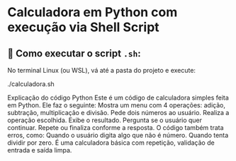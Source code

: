 # Calculadora em Python com execução via Shell Script

## 📜 Como executar o script `.sh`:

No terminal Linux (ou WSL), vá até a pasta do projeto e execute:

./calculadora.sh

Explicação do código Python
Este é um código de calculadora simples feita em Python.
Ele faz o seguinte:
Mostra um menu com 4 operações: adição, subtração, multiplicação e divisão.
Pede dois números ao usuário.
Realiza a operação escolhida.
Exibe o resultado.
Pergunta se o usuário quer continuar.
Repete ou finaliza conforme a resposta.
O código também trata erros, como:
Quando o usuário digita algo que não é número.
Quando tenta dividir por zero.
É uma calculadora básica com repetição, validação de entrada e saída limpa.
